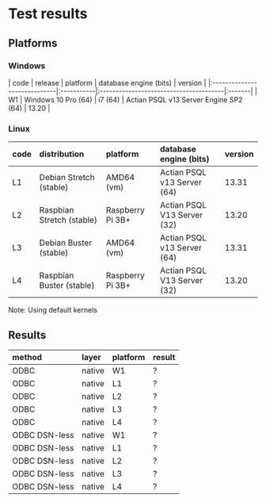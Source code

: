 # Test results

## Platforms

### Windows

| code | release               | platform   | database engine (bits)                 | version |
|:-----------------------------|:-----------|:---------------------------------------|:-------|
| W1   | Windows 10 Pro (64)   | i7 (64)    | Actian PSQL v13 Server Engine SP2 (64) | 13.20 |

### Linux

| code | distribution          | platform   | database engine (bits)      | version |
|:-----|:----------------------|:-----------|:----------------------------|:--------|
| L1 | Debian Stretch (stable) | AMD64 (vm) | Actian PSQL v13 Server (64) | 13.31 |
| L2 | Raspbian Stretch (stable) | Raspberry Pi 3B+ | Actian PSQL V13 Server (32) | 13.20 |
| L3 | Debian Buster (stable) | AMD64 (vm) | Actian PSQL v13 Server (64) | 13.31 |
| L4 | Raspbian Buster (stable) | Raspberry Pi 3B+ | Actian PSQL V13 Server (32) | 13.20 |


Note: Using default kernels


## Results

| method        | layer  | platform | result |
|:--------------|:-------|:---------|:------|
| ODBC          | native | W1       | ? |
| ODBC          | native | L1       | ? |
| ODBC          | native | L2       | ? |
| ODBC          | native | L3       | ? |
| ODBC          | native | L4       | ? |
| ODBC DSN-less | native | W1       | ? |
| ODBC DSN-less | native | L1       | ? |
| ODBC DSN-less | native | L2       | ? |
| ODBC DSN-less | native | L3       | ? |
| ODBC DSN-less | native | L4       | ? |

